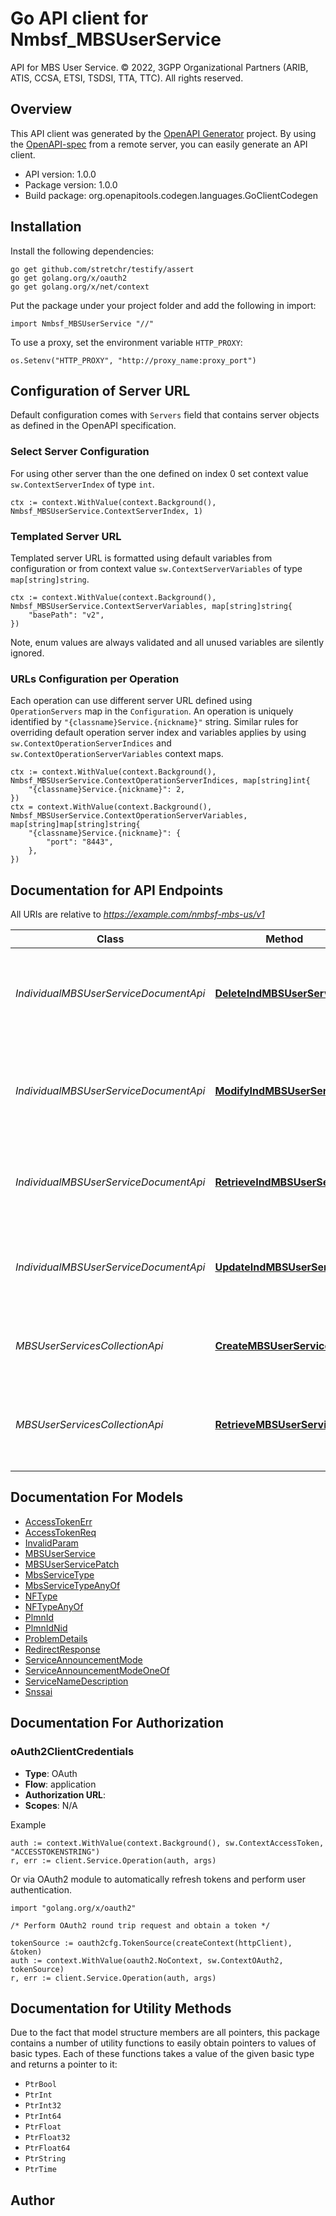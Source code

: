 # Go API client for Nmbsf_MBSUserService

API for MBS User Service.
© 2022, 3GPP Organizational Partners (ARIB, ATIS, CCSA, ETSI, TSDSI, TTA, TTC).
All rights reserved.


## Overview
This API client was generated by the [OpenAPI Generator](https://openapi-generator.tech) project.  By using the [OpenAPI-spec](https://www.openapis.org/) from a remote server, you can easily generate an API client.

- API version: 1.0.0
- Package version: 1.0.0
- Build package: org.openapitools.codegen.languages.GoClientCodegen

## Installation

Install the following dependencies:

```shell
go get github.com/stretchr/testify/assert
go get golang.org/x/oauth2
go get golang.org/x/net/context
```

Put the package under your project folder and add the following in import:

```golang
import Nmbsf_MBSUserService "//"
```

To use a proxy, set the environment variable `HTTP_PROXY`:

```golang
os.Setenv("HTTP_PROXY", "http://proxy_name:proxy_port")
```

## Configuration of Server URL

Default configuration comes with `Servers` field that contains server objects as defined in the OpenAPI specification.

### Select Server Configuration

For using other server than the one defined on index 0 set context value `sw.ContextServerIndex` of type `int`.

```golang
ctx := context.WithValue(context.Background(), Nmbsf_MBSUserService.ContextServerIndex, 1)
```

### Templated Server URL

Templated server URL is formatted using default variables from configuration or from context value `sw.ContextServerVariables` of type `map[string]string`.

```golang
ctx := context.WithValue(context.Background(), Nmbsf_MBSUserService.ContextServerVariables, map[string]string{
	"basePath": "v2",
})
```

Note, enum values are always validated and all unused variables are silently ignored.

### URLs Configuration per Operation

Each operation can use different server URL defined using `OperationServers` map in the `Configuration`.
An operation is uniquely identified by `"{classname}Service.{nickname}"` string.
Similar rules for overriding default operation server index and variables applies by using `sw.ContextOperationServerIndices` and `sw.ContextOperationServerVariables` context maps.

```golang
ctx := context.WithValue(context.Background(), Nmbsf_MBSUserService.ContextOperationServerIndices, map[string]int{
	"{classname}Service.{nickname}": 2,
})
ctx = context.WithValue(context.Background(), Nmbsf_MBSUserService.ContextOperationServerVariables, map[string]map[string]string{
	"{classname}Service.{nickname}": {
		"port": "8443",
	},
})
```

## Documentation for API Endpoints

All URIs are relative to *https://example.com/nmbsf-mbs-us/v1*

Class | Method | HTTP request | Description
------------ | ------------- | ------------- | -------------
*IndividualMBSUserServiceDocumentApi* | [**DeleteIndMBSUserService**](docs/IndividualMBSUserServiceDocumentApi.md#deleteindmbsuserservice) | **Delete** /mbs-user-services/{mbsUserServId} | Request the deletion of an existing Individual MBS User Service resource.
*IndividualMBSUserServiceDocumentApi* | [**ModifyIndMBSUserService**](docs/IndividualMBSUserServiceDocumentApi.md#modifyindmbsuserservice) | **Patch** /mbs-user-services/{mbsUserServId} | Request the modification of an existing Individual MBS User Service resource.
*IndividualMBSUserServiceDocumentApi* | [**RetrieveIndMBSUserService**](docs/IndividualMBSUserServiceDocumentApi.md#retrieveindmbsuserservice) | **Get** /mbs-user-services/{mbsUserServId} | Retrieve an existing Individual MBS User Service resource.
*IndividualMBSUserServiceDocumentApi* | [**UpdateIndMBSUserService**](docs/IndividualMBSUserServiceDocumentApi.md#updateindmbsuserservice) | **Put** /mbs-user-services/{mbsUserServId} | Request the update of an existing Individual MBS User Service resource.
*MBSUserServicesCollectionApi* | [**CreateMBSUserService**](docs/MBSUserServicesCollectionApi.md#creatembsuserservice) | **Post** /mbs-user-services | Request the creation of a new MBS User Service.
*MBSUserServicesCollectionApi* | [**RetrieveMBSUserServices**](docs/MBSUserServicesCollectionApi.md#retrievembsuserservices) | **Get** /mbs-user-services | Retrieve all the active MBS User Service resources managed by the MBSF.


## Documentation For Models

 - [AccessTokenErr](docs/AccessTokenErr.md)
 - [AccessTokenReq](docs/AccessTokenReq.md)
 - [InvalidParam](docs/InvalidParam.md)
 - [MBSUserService](docs/MBSUserService.md)
 - [MBSUserServicePatch](docs/MBSUserServicePatch.md)
 - [MbsServiceType](docs/MbsServiceType.md)
 - [MbsServiceTypeAnyOf](docs/MbsServiceTypeAnyOf.md)
 - [NFType](docs/NFType.md)
 - [NFTypeAnyOf](docs/NFTypeAnyOf.md)
 - [PlmnId](docs/PlmnId.md)
 - [PlmnIdNid](docs/PlmnIdNid.md)
 - [ProblemDetails](docs/ProblemDetails.md)
 - [RedirectResponse](docs/RedirectResponse.md)
 - [ServiceAnnouncementMode](docs/ServiceAnnouncementMode.md)
 - [ServiceAnnouncementModeOneOf](docs/ServiceAnnouncementModeOneOf.md)
 - [ServiceNameDescription](docs/ServiceNameDescription.md)
 - [Snssai](docs/Snssai.md)


## Documentation For Authorization



### oAuth2ClientCredentials


- **Type**: OAuth
- **Flow**: application
- **Authorization URL**: 
- **Scopes**: N/A

Example

```golang
auth := context.WithValue(context.Background(), sw.ContextAccessToken, "ACCESSTOKENSTRING")
r, err := client.Service.Operation(auth, args)
```

Or via OAuth2 module to automatically refresh tokens and perform user authentication.

```golang
import "golang.org/x/oauth2"

/* Perform OAuth2 round trip request and obtain a token */

tokenSource := oauth2cfg.TokenSource(createContext(httpClient), &token)
auth := context.WithValue(oauth2.NoContext, sw.ContextOAuth2, tokenSource)
r, err := client.Service.Operation(auth, args)
```


## Documentation for Utility Methods

Due to the fact that model structure members are all pointers, this package contains
a number of utility functions to easily obtain pointers to values of basic types.
Each of these functions takes a value of the given basic type and returns a pointer to it:

* `PtrBool`
* `PtrInt`
* `PtrInt32`
* `PtrInt64`
* `PtrFloat`
* `PtrFloat32`
* `PtrFloat64`
* `PtrString`
* `PtrTime`

## Author



